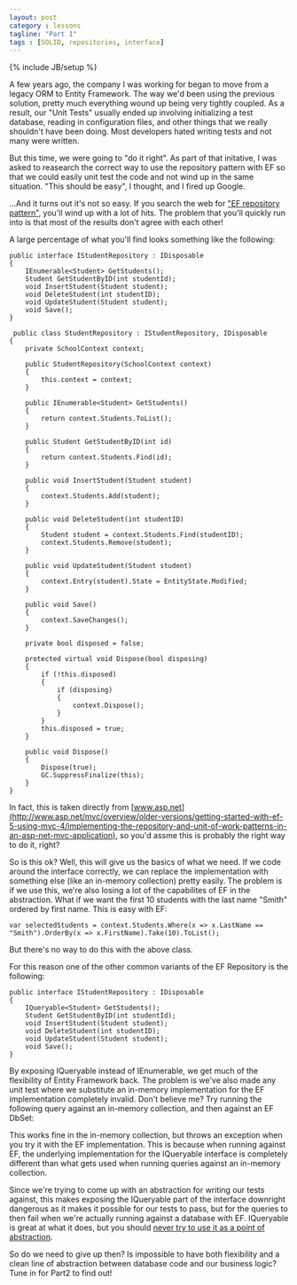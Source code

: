 ```yaml
---
layout: post
category : lessons
tagline: "Part 1"
tags : [SOLID, repositories, interface]
---
```

{% include JB/setup %}

A few years ago, the company I was working for began to move from a legacy ORM to Entity Framework.  The way we'd been using the previous solution, pretty much everything wound up being very tightly coupled.  As a result, our "Unit Tests" usually ended up involving initializing a test database, reading in configuration files, and other things that we really shouldn't have been doing.  Most developers hated writing tests and not many were written.

But this time, we were going to "do it right".  As part of that initative, I was asked to reasearch the correct way to use the repository pattern with EF so that we could easily unit test the code and not wind up in the same situation.  "This should be easy", I thought, and I fired up Google.

...And it turns out it's not so easy.  If you search the web for ["EF repository pattern"](https://www.google.com/webhp?sourceid=chrome-instant&ion=1&espv=2&ie=UTF-8#q=ef%20repository%20pattern), you'll wind up with a lot of hits.  The problem that you'll quickly run into is that most of the results don't agree with each other!

A large percentage of what you'll find looks something like the following:

    public interface IStudentRepository : IDisposable
    {
        IEnumerable<Student> GetStudents();
        Student GetStudentByID(int studentId);
        void InsertStudent(Student student);
        void DeleteStudent(int studentID);
        void UpdateStudent(Student student);
        void Save();
    }

     public class StudentRepository : IStudentRepository, IDisposable
    {
        private SchoolContext context;

        public StudentRepository(SchoolContext context)
        {
            this.context = context;
        }

        public IEnumerable<Student> GetStudents()
        {
            return context.Students.ToList();
        }

        public Student GetStudentByID(int id)
        {
            return context.Students.Find(id);
        }

        public void InsertStudent(Student student)
        {
            context.Students.Add(student);
        }

        public void DeleteStudent(int studentID)
        {
            Student student = context.Students.Find(studentID);
            context.Students.Remove(student);
        }

        public void UpdateStudent(Student student)
        {
            context.Entry(student).State = EntityState.Modified;
        }

        public void Save()
        {
            context.SaveChanges();
        }

        private bool disposed = false;

        protected virtual void Dispose(bool disposing)
        {
            if (!this.disposed)
            {
                if (disposing)
                {
                    context.Dispose();
                }
            }
            this.disposed = true;
        }

        public void Dispose()
        {
            Dispose(true);
            GC.SuppressFinalize(this);
        }
    }

In fact, this is taken directly from [www.asp.net](http://www.asp.net/mvc/overview/older-versions/getting-started-with-ef-5-using-mvc-4/implementing-the-repository-and-unit-of-work-patterns-in-an-asp-net-mvc-application), so you'd assme this is probably the right way to do it, right?

So is this ok?  Well, this will give us the basics of what we need.  If we code around the interface correctly, we can replace the implementation with something else (like an in-memory collection) pretty easily.  The problem is if we use this, we're also losing a lot of the capabilites of EF in the abstraction.  What if we want the first 10 students with the last name "Smith" ordered by first name.  This is easy with EF:

    var selectedStudents = context.Students.Where(x => x.LastName == "Smith").OrderBy(x => x.FirstName).Take(10).ToList();

But there's no way to do this with the above class.

For this reason one of the other common variants of the EF Repository is the following:

    public interface IStudentRepository : IDisposable
    {
        IQueryable<Student> GetStudents();
        Student GetStudentByID(int studentId);
        void InsertStudent(Student student);
        void DeleteStudent(int studentID);
        void UpdateStudent(Student student);
        void Save();
    }

By exposing IQueryable instead of IEnumerable, we get much of the flexibility of Entity Framework back.  The problem is we've also made any unit test where we substitute an in-memory implementation for the EF implementation completely invalid.  Don't believe me?  Try running the following query against an in-memory collection, and then against an EF DbSet:

This works fine in the in-memory collection, but throws an exception when you try it with the EF implementation.  This is because when running against EF, the underlying implementation for the IQueryable<T> interface is completely different than what gets used when running queries against an in-memory collection.  

Since we're trying to come up with an abstraction for writing our tests against, this makes exposing the IQueryable part of the interface downright dangerous as it makes it possible for our tests to pass, but for the queries to then fail when we're actually running against a database with EF.  IQueryable is great at what it does, but you should [never try to use it as a point of abstraction](http://blog.ploeh.dk/2012/03/26/IQueryableTisTightCoupling/).

So do we need to give up then?  Is impossible to have both flexibility and a clean line of abstraction between database code and our business logic?  Tune in for Part2 to find out!
